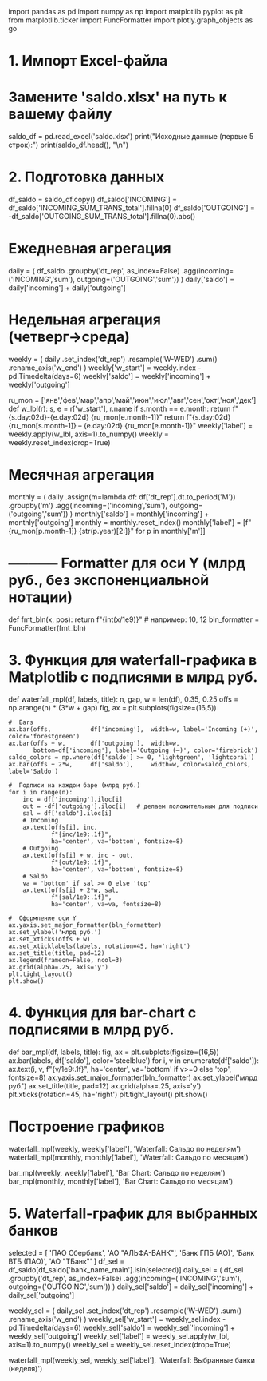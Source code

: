 import pandas as pd
import numpy as np
import matplotlib.pyplot as plt
from matplotlib.ticker import FuncFormatter
import plotly.graph_objects as go

# 1. Импорт Excel-файла
# Замените 'saldo.xlsx' на путь к вашему файлу
saldo_df = pd.read_excel('saldo.xlsx')
print("Исходные данные (первые 5 строк):")
print(saldo_df.head(), "\n")

# 2. Подготовка данных
df_saldo = saldo_df.copy()
df_saldo['INCOMING'] = df_saldo['INCOMING_SUM_TRANS_total'].fillna(0)
df_saldo['OUTGOING'] = -df_saldo['OUTGOING_SUM_TRANS_total'].fillna(0).abs()

# Ежедневная агрегация
daily = (
    df_saldo
    .groupby('dt_rep', as_index=False)
    .agg(incoming=('INCOMING','sum'),
         outgoing=('OUTGOING','sum'))
)
daily['saldo'] = daily['incoming'] + daily['outgoing']

# Недельная агрегация (четверг→среда)
weekly = (
    daily
    .set_index('dt_rep')
    .resample('W-WED')
    .sum()
    .rename_axis('w_end')
)
weekly['w_start'] = weekly.index - pd.Timedelta(days=6)
weekly['saldo']   = weekly['incoming'] + weekly['outgoing']

ru_mon = ['янв','фев','мар','апр','май','июн','июл','авг','сен','окт','ноя','дек']
def w_lbl(r):
    s, e = r['w_start'], r.name
    if s.month == e.month:
        return f"{s.day:02d}-{e.day:02d} {ru_mon[e.month-1]}"
    return f"{s.day:02d} {ru_mon[s.month-1]} – {e.day:02d} {ru_mon[e.month-1]}"
weekly['label'] = weekly.apply(w_lbl, axis=1).to_numpy()
weekly = weekly.reset_index(drop=True)

# Месячная агрегация
monthly = (
    daily
    .assign(m=lambda df: df['dt_rep'].dt.to_period('M'))
    .groupby('m')
    .agg(incoming=('incoming','sum'),
         outgoing=('outgoing','sum'))
)
monthly['saldo'] = monthly['incoming'] + monthly['outgoing']
monthly = monthly.reset_index()
monthly['label'] = [f"{ru_mon[p.month-1]} {str(p.year)[2:]}" for p in monthly['m']]

#  ───── Formatter для оси Y (млрд руб., без экспоненциальной нотации)
def fmt_bln(x, pos):
    return f"{int(x/1e9)}"  # например: 10, 12
bln_formatter = FuncFormatter(fmt_bln)

# 3. Функция для waterfall-графика в Matplotlib с подписями в млрд руб.
def waterfall_mpl(df, labels, title):
    n, gap, w = len(df), 0.35, 0.25
    offs = np.arange(n) * (3*w + gap)
    fig, ax = plt.subplots(figsize=(16,5))

    #  Bars
    ax.bar(offs,           df['incoming'],  width=w, label='Incoming (+)', color='forestgreen')
    ax.bar(offs + w,       df['outgoing'],  width=w,
           bottom=df['incoming'], label='Outgoing (–)', color='firebrick')
    saldo_colors = np.where(df['saldo'] >= 0, 'lightgreen', 'lightcoral')
    ax.bar(offs + 2*w,     df['saldo'],     width=w, color=saldo_colors, label='Saldo')

    #  Подписи на каждом баре (млрд руб.)
    for i in range(n):
        inc = df['incoming'].iloc[i]
        out = -df['outgoing'].iloc[i]   # делаем положительным для подписи
        sal = df['saldo'].iloc[i]
        # Incoming
        ax.text(offs[i], inc,
                f"{inc/1e9:.1f}",
                ha='center', va='bottom', fontsize=8)
        # Outgoing
        ax.text(offs[i] + w, inc - out,
                f"{out/1e9:.1f}",
                ha='center', va='bottom', fontsize=8)
        # Saldo
        va = 'bottom' if sal >= 0 else 'top'
        ax.text(offs[i] + 2*w, sal,
                f"{sal/1e9:.1f}",
                ha='center', va=va, fontsize=8)

    #  Оформление оси Y
    ax.yaxis.set_major_formatter(bln_formatter)
    ax.set_ylabel('млрд руб.')
    ax.set_xticks(offs + w)
    ax.set_xticklabels(labels, rotation=45, ha='right')
    ax.set_title(title, pad=12)
    ax.legend(frameon=False, ncol=3)
    ax.grid(alpha=.25, axis='y')
    plt.tight_layout()
    plt.show()

# 4. Функция для bar-chart с подписями в млрд руб.
def bar_mpl(df, labels, title):
    fig, ax = plt.subplots(figsize=(16,5))
    ax.bar(labels, df['saldo'], color='steelblue')
    for i, v in enumerate(df['saldo']):
        ax.text(i, v,
                f"{v/1e9:.1f}",
                ha='center',
                va='bottom' if v>=0 else 'top',
                fontsize=8)
    ax.yaxis.set_major_formatter(bln_formatter)
    ax.set_ylabel('млрд руб.')
    ax.set_title(title, pad=12)
    ax.grid(alpha=.25, axis='y')
    plt.xticks(rotation=45, ha='right')
    plt.tight_layout()
    plt.show()

# Построение графиков
waterfall_mpl(weekly,  weekly['label'],  'Waterfall: Сальдо по неделям')
waterfall_mpl(monthly, monthly['label'], 'Waterfall: Сальдо по месяцам')

bar_mpl(weekly,  weekly['label'],  'Bar Chart: Сальдо по неделям')
bar_mpl(monthly, monthly['label'], 'Bar Chart: Сальдо по месяцам')

# 5. Waterfall-график для выбранных банков
selected = [
    'ПАО Сбербанк',
    'АО "АЛЬФА-БАНК"',
    'Банк ГПБ (АО)',
    'Банк ВТБ (ПАО)',
    'АО "ТБанк"'
]
df_sel = df_saldo[df_saldo['bank_name_main'].isin(selected)]
daily_sel = (
    df_sel
    .groupby('dt_rep', as_index=False)
    .agg(incoming=('INCOMING','sum'),
         outgoing=('OUTGOING','sum'))
)
daily_sel['saldo'] = daily_sel['incoming'] + daily_sel['outgoing']

weekly_sel = (
    daily_sel
    .set_index('dt_rep')
    .resample('W-WED')
    .sum()
    .rename_axis('w_end')
)
weekly_sel['w_start'] = weekly_sel.index - pd.Timedelta(days=6)
weekly_sel['saldo']   = weekly_sel['incoming'] + weekly_sel['outgoing']
weekly_sel['label']   = weekly_sel.apply(w_lbl, axis=1).to_numpy()
weekly_sel = weekly_sel.reset_index(drop=True)

waterfall_mpl(weekly_sel, weekly_sel['label'],
              'Waterfall: Выбранные банки (неделя)')
